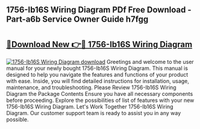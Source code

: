 ## 1756-Ib16S Wiring Diagram PDf Free Download - Part-a6b Service Owner Guide h7fgg

# <h2><a href="http://dfl3ct.blite.top/?on=1756-Ib16S+Wiring+Diagram">🔗Download New 👉🔴 1756-Ib16S Wiring Diagram</a></h2>

[![1756-Ib16S Wiring Diagram download](https://i.imgur.com/lujVjoI.png)](http://dfl3ct.blite.top/?on=1756-Ib16S+Wiring+Diagram)
Greetings and welcome to the user manual for your newly bought 1756-Ib16S Wiring Diagram. This manual is designed to help you navigate the features and functions of your product with ease. Inside, you will find detailed instructions for installation, usage, maintenance, and troubleshooting. Please Review 1756-Ib16S Wiring Diagram the Package Contents Ensure you have all necessary components before proceeding. Explore the possibilities of list of features with your new 1756-Ib16S Wiring Diagram. Let's Work Together 1756-Ib16S Wiring Diagram. Our customer support team is ready to assist you in any way possible.
